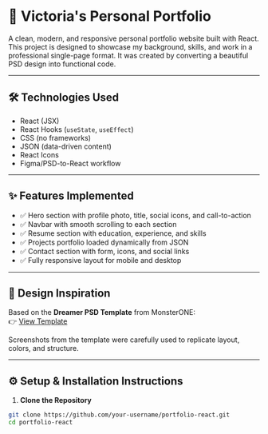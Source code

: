 # 💼 Victoria's Personal Portfolio

A clean, modern, and responsive personal portfolio website built with React. This project is designed to showcase my background, skills, and work in a professional single-page format. It was created by converting a beautiful PSD design into functional code.

---

## 🛠️ Technologies Used

- React (JSX)
- React Hooks (`useState`, `useEffect`)
- CSS (no frameworks)
- JSON (data-driven content)
- React Icons
- Figma/PSD-to-React workflow

---

## ✨ Features Implemented

- ✅ Hero section with profile photo, title, social icons, and call-to-action
- ✅ Navbar with smooth scrolling to each section
- ✅ Resume section with education, experience, and skills
- ✅ Projects portfolio loaded dynamically from JSON
- ✅ Contact section with form, icons, and social links
- ✅ Fully responsive layout for mobile and desktop

---

## 🎨 Design Inspiration

Based on the **Dreamer PSD Template** from MonsterONE:  
👉 [View Template]([https://monsterone.com/psd-templates/personal-portfolio-cv-psd-template-o351747/](https://monsterone.com/psd-templates/personal-portfolio-cv-psd-template-o351747/?aff=tmfrog))

Screenshots from the template were carefully used to replicate layout, colors, and structure.

---

## ⚙️ Setup & Installation Instructions

1. **Clone the Repository**

```bash
git clone https://github.com/your-username/portfolio-react.git
cd portfolio-react
